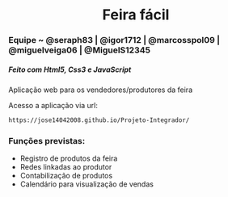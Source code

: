 <h1 style align="center">Feira fácil </h1>

### Equipe ~ @seraph83 | @igor1712 | @marcosspol09 | @miguelveiga06 | @MiguelS12345</a>

##### Feito com Html5, Css3 e JavaScript

Aplicação web para os vendedores/produtores da feira

Acesso a aplicação via url:
```bash
https://jose14042008.github.io/Projeto-Integrador/
```

### Funções previstas:
- Registro de produtos da feira
- Redes linkadas ao produtor
- Contabilização de produtos
- Calendário para visualização de vendas
